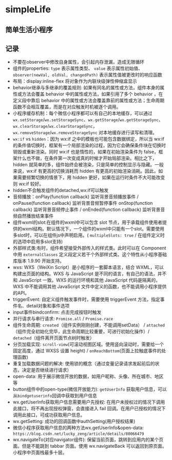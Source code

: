 # simpleLife
## 简单生活小程序

## 记录
* 不要在observer中修改自身属性，会引起内存泄漏，造成无限循环
* 组件的properties: `type` 表示属性类型、 `value` 表示属性初始值、 `observer(newVal, oldVal, changedPath)` 表示属性值被更改时的响应函数
* 布局：display:inline-flex 将对象作为内联块级弹性伸缩盒显示
* behavior继承与多继承的覆盖规则: 如果有同名的属性或方法，组件本身的属性或方法会覆盖 behavior 中的属性或方法，如果引用了多个 behavior ，在定义段中靠后 behavior 中的属性或方法会覆盖靠前的属性或方法；生命周期函数不会相互覆盖，而是在对应触发时机被逐个调用。
* 小程序缓存机制：每个微信小程序都可以有自己的本地缓存，可以通过 `wx.setStorage`/`wx.setStorageSync`、`wx.getStorage`/`wx.getStorageSync`、`wx.clearStorage`/`wx.clearStorageSync`，`wx.removeStorage`/`wx.removeStorageSync` 对本地缓存进行读写和清理。
* `wx:if` vs `hidden`：因为 wx:if 之中的模板也可能包含数据绑定，所以当 wx:if 的条件值切换时，框架有一个局部渲染的过程，因为它会确保条件块在切换时销毁或重新渲染。同时 wx:if 也是惰性的，如果在初始渲染条件为 false，框架什么也不做，在条件第一次变成真的时候才开始局部渲染。相比之下，hidden 就简单的多，组件始终会被渲染，只是简单的控制显示与隐藏。一般来说，wx:if 有更高的切换消耗而 hidden 有更高的初始渲染消耗。因此，如果需要频繁切换的情景下，用 hidden 更好，如果在运行时条件不大可能改变则 wx:if 较好。
* hidden不会触发组件的detached,wx:if可以触发
* 音频播放：onPlay(function callback) 监听背景音频播放事件 / onPause(function callback) 监听背景音频暂停事件 onStop(function callback) 监听背景音频停止事件 / onEnded(function callback) 监听背景音频自然播放结束事件
* 组件wxml的slot:在组件的wxml中可以包含 slot 节点，用于承载组件使用者提供的wxml结构。默认情况下，一个组件的wxml中只能有一个slot。需要使用多slot时，可以在组件js中声明启用。( `multipleSlots: true` / 在组件定义时的选项中启用多slot支持)
* 外部样式类:有时，组件希望接受外部传入的样式类。此时可以在 Component 中用 `externalClasses` 定义段定义若干个外部样式类。这个特性从小程序基础库版本 1.9.90 开始支持。
* wxs: WXS（WeiXin Script）是小程序的一套脚本语言，结合 WXML，可以构建出页面的结构。WXS 与 JavaScript 是不同的语言，有自己的语法，并不和 JavaScript 一致。WXS 的运行环境和其他 JavaScript 代码是隔离的，WXS 中不能调用其他 JavaScript 文件中定义的函数，也不能调用小程序提供的API。
* triggerEvent: 自定义组件触发事件时，需要使用 triggerEvent 方法，指定事件名、detail对象和事件选项
* input事件bindconfirm: 点击完成按钮时触发
* 并行请求与串行请求: `Promise.all` / `Promise.race`
* 组件生命周期: `created`（组件实例刚刚创建，不能调用setData） / `attached`（组件完全初始化完毕，此生命周期比较重要，可进行初始化操作）/ `detached`（组件离开页面节点树时触发）
* 分页加载实现: `scroll-view`(可滚动视图区域。使用竖向滚动时，需要给<scroll-view>一个固定高度，通过 WXSS 设置 height) / `onReachBottom`(页面上拉触底事件的处理函数)
* 重复加载数据问题的解决: 使用锁的概念（通过变量记录请求发起前后的状态，决定是否继续进行请求）
* open-data: 用于展示微信开放的数据，如用户昵称、头像、所在城市、地区等
* button组件中的open-type(微信开放能力): `getUserInfo` 获取用户信息，可以从`bindgetuserinfo`回调中获取到用户信息
* wx.getUserInfo获取用户信息需要用户先授权: 在用户未授权过的情况下调用此接口，将不再出现授权弹窗，会直接进入 fail 回调。在用户已授权的情况下调用此接口，可成功获取用户信息。
* wx.getSetting: 成功的回调函数中authSetting(用户授权结果)
* 微信小程序获取用户信息的两种方法wx.getUserInfo&open-data: `https://blog.csdn.net/lucky_zeng/article/details/80066479`
* wx.navigateTo(对应navigator组件): 保留当前页面，跳转到应用内的某个页面。但是不能跳到 tabbar 页面。使用 wx.navigateBack 可以返回到原页面。小程序中页面栈最多十层。